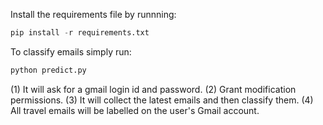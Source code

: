 Install the requirements file by runnning:
```python
pip install -r requirements.txt
```
To classify emails simply run: 
```python
python predict.py
```

(1) It will ask for a gmail login id and password.
(2) Grant modification permissions.
(3) It will collect the latest emails and then classify them.
(4) All travel emails will be labelled on the user's Gmail account.
